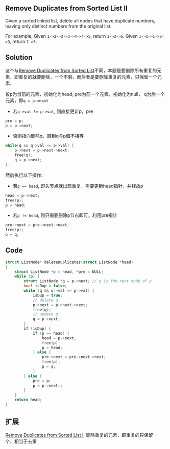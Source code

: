 ## Remove Duplicates from Sorted List II

Given a sorted linked list, delete all nodes that have duplicate numbers, leaving only distinct numbers from the original list.

For example,
Given `1->2->3->3->4->4->5`, return `1->2->5`.
Given `1->1->1->2->3`, return `2->3`. 

## Solution

这个与[Remove Duplicates from Sorted List](../RemoveDuplicatesfromSortedList)不同，本题是要删除所有重复的元素，即重复的就要删除，一个不剩，而后者是要删除重复的元素，只保留一个元素.

设p为当前的元素，初始化为head, pre为前一个元素，初始化为null， q为后一个元素，即`q = p->next`

* 若`q->val != p->val`, 则直接更新p，pre

```c
pre = p;
p = p->next;
```

* 否则指向删除q，直到q与p值不相等
```c
while(q && q->val == p->val) {
	p->next = p->next->next;
	free(q);
	q = p->next;
}
```
然后执行以下操作:

+ 若`p == head`, 即头节点就出现重复，需要更新head指针，并释放p

```c
head = p->next;
free(p);
p = head;
```

+ 若`p != head`, 则只需要删除p节点即可，利用pre指针

```c
pre->next = pre->next->next;
free(p);
p = q;
```

## Code
```c
struct ListNode* deleteDuplicates(struct ListNode *head)
{
	struct ListNode *p = head, *pre = NULL;
	while (p) {
		struct ListNode *q = p->next; // q is the next node of p
		bool isDup = false;
		while (q && q->val == p->val) {
			isDup = true;
			// delete q
			p->next = p->next->next;
			free(q);
			// update q
			q = p->next;
		}
		if (isDup) {
			if (p == head) {
				head = p->next;
				free(p);
				p = head;
			} else {
				pre->next = pre->next->next;
				free(p);
				p = q;
			}
		} else {
			pre = p;
			p = p->next;;
		}
	}
	return head;
}
```

## 扩展

[Remove Duplicates from Sorted List I](../RemoveDuplicatesfromSortedList), 删除重复的元素，即重复的只保留一个，相当于去重
